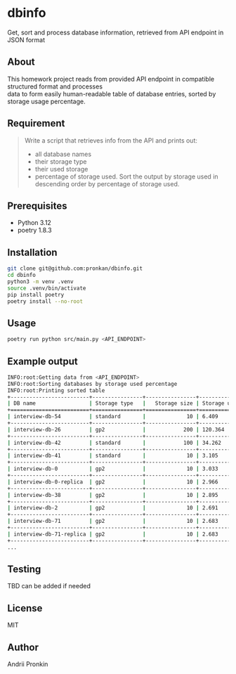 # dbinfo
Get, sort and process database information, retrieved from API endpoint in JSON format  

## About
This homework project reads from provided API endpoint in compatible structured format and processes  
data to form easily human-readable table of database entries, sorted by storage usage percentage.  

## Requirement
> Write a script that retrieves info from the API and prints out:
> - all database names
> - their storage type
> - their used storage
> - percentage of storage used.
> Sort the output by storage used in descending order by percentage of storage used.

## Prerequisites
- Python 3.12
- poetry 1.8.3

## Installation
```bash
git clone git@github.com:pronkan/dbinfo.git
cd dbinfo
python3 -m venv .venv
source .venv/bin/activate
pip install poetry
poetry install --no-root
```

## Usage
```bash
poetry run python src/main.py <API_ENDPOINT>
```

## Example output
```bash
INFO:root:Getting data from <API_ENDPOINT>
INFO:root:Sorting databases by storage used percentage
INFO:root:Printing sorted table
+-------------------------+----------------+----------------+----------------+------------------+
| DB name                 | Storage type   |   Storage size | Storage used   | Storage used %   |
+=========================+================+================+================+==================+
| interview-db-54         | standard       |             10 | 6.409          | 64.09            |
+-------------------------+----------------+----------------+----------------+------------------+
| interview-db-26         | gp2            |            200 | 120.364        | 60.182           |
+-------------------------+----------------+----------------+----------------+------------------+
| interview-db-42         | standard       |            100 | 34.262         | 34.262           |
+-------------------------+----------------+----------------+----------------+------------------+
| interview-db-41         | standard       |             10 | 3.105          | 31.05            |
+-------------------------+----------------+----------------+----------------+------------------+
| interview-db-0          | gp2            |             10 | 3.033          | 30.33            |
+-------------------------+----------------+----------------+----------------+------------------+
| interview-db-0-replica  | gp2            |             10 | 2.966          | 29.66            |
+-------------------------+----------------+----------------+----------------+------------------+
| interview-db-38         | gp2            |             10 | 2.895          | 28.95            |
+-------------------------+----------------+----------------+----------------+------------------+
| interview-db-2          | gp2            |             10 | 2.691          | 26.91            |
+-------------------------+----------------+----------------+----------------+------------------+
| interview-db-71         | gp2            |             10 | 2.683          | 26.83            |
+-------------------------+----------------+----------------+----------------+------------------+
| interview-db-71-replica | gp2            |             10 | 2.683          | 26.83            |
+-------------------------+----------------+----------------+----------------+------------------+
...
```

## Testing
TBD can be added if needed

## License
MIT

## Author
Andrii Pronkin
